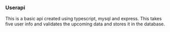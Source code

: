 ### Userapi
This is a basic api created using typescript, mysql and express. This takes five user info and validates the upcoming data and stores it in the database.

